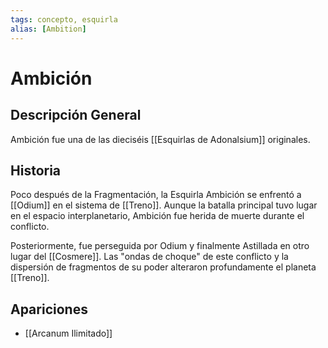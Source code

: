 ```yaml
---
tags: concepto, esquirla
alias: [Ambition]
---
```


# Ambición

## Descripción General
Ambición fue una de las dieciséis [[Esquirlas de Adonalsium]] originales.

## Historia
Poco después de la Fragmentación, la Esquirla Ambición se enfrentó a [[Odium]] en el sistema de [[Treno]]. Aunque la batalla principal tuvo lugar en el espacio interplanetario, Ambición fue herida de muerte durante el conflicto.

Posteriormente, fue perseguida por Odium y finalmente Astillada en otro lugar del [[Cosmere]]. Las "ondas de choque" de este conflicto y la dispersión de fragmentos de su poder alteraron profundamente el planeta [[Treno]].

## Apariciones
* [[Arcanum Ilimitado]]
